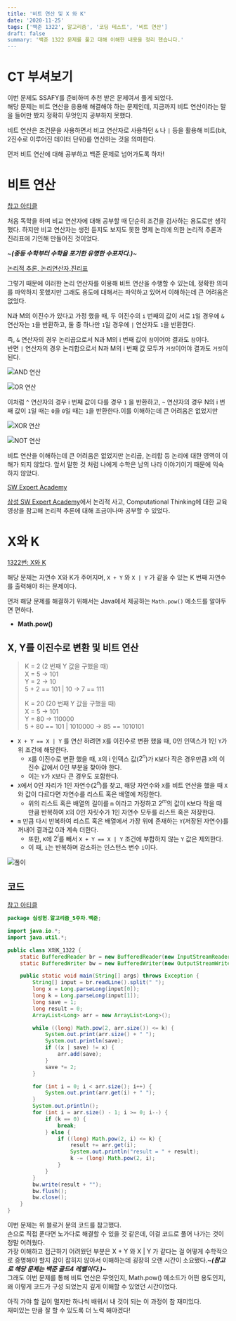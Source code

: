 ```yaml
---
title: '비트 연산 및 X 와 K'
date: '2020-11-25'
tags: ['백준 1322', 알고리즘', '코딩 테스트', '비트 연산']
draft: false
summary: '백준 1322 문제를 풀고 대해 이해한 내용을 정리 했습니다.'
---
```


# CT 부셔보기

이번 문제도 SSAFY를 준비하며 추천 받은 문제여서 풀게 되었다.  
해당 문제는 비트 연산을 응용해 해결해야 하는 문제인데, 지금까지 비트 연산이라는 말을 들어만 봤지 정확히 무엇인지 공부하지 못했다.

비트 연산은 조건문을 사용하면서 비교 연산자로 사용하던 `&` 나 `|` 등을 활용해 비트(bit, 2진수로 이루어진 데이터 단위)를 연산하는 것을 의미한다.

먼저 비트 연산에 대해 공부하고 백준 문제로 넘어가도록 하자!

# 비트 연산

[참고 아티클](http://www.tcpschool.com/c/c_operator_bitwise)

처음 독학을 하며 비교 연산자에 대해 공부할 때 단순히 조건을 검사하는 용도로만 생각했다. 하지만 비교 연산자는 생전 듣지도 보지도 못한 명제 논리에 의한 논리적 추론과 진리표에 기인해 만들어진 것이었다.

~**_(중등 수학부터 수학을 포기한 유명한 수포자다.)_**~

[논리적 추론, 논리연산자,진리표](https://luv-n-interest.tistory.com/345)

그렇기 때문에 이러한 논리 연산자를 이용해 비트 연산을 수행할 수 있는데, 정확한 의미를 파악하지 못했지만 그래도 용도에 대해서는 파악하고 있어서 이해하는데 큰 어려움은 없었다.

N과 M의 이진수가 있다고 가정 했을 때, 두 이진수의 `i` 번째의 값이 서로 `1`일 경우에 `&` 연산자는 `1`을 반환하고, 둘 중 하나만 `1`일 경우에 `|` 연산자도 `1`을 반환한다.

즉, `&` 연산자의 경우 논리곱으로서 N과 M의 i 번째 값이 `참`이어야 결과도 `참`이다.  
반면 `|` 연산자의 경우 논리합으로서 N과 M의 i 번째 값 모두가 `거짓`이어야 결과도 `거짓`이 된다.

![AND 연산](https://img1.daumcdn.net/thumb/R1280x0/?scode=mtistory2&fname=https%3A%2F%2Fblog.kakaocdn.net%2Fdn%2Fbb0tWv%2FbtqOdbzjGJK%2FYhLhiiNPqWuGoOaKxX8nok%2Fimg.png)

![OR 연산](https://img1.daumcdn.net/thumb/R1280x0/?scode=mtistory2&fname=https%3A%2F%2Fblog.kakaocdn.net%2Fdn%2FbWohhc%2FbtqN8YgDBvq%2FcW3ljzcpw4WUKJYBobUHqK%2Fimg.png)

이처럼 `^` 연산자의 경우 i 번째 값이 다를 경우 `1` 을 반환하고, `~` 연산자의 경우 N의 i 번째 값이 `1`일 때는 `0`을 `0`일 때는 `1`을 반환한다.이를 이해하는데 큰 어려움은 없었지만

![XOR 연산](https://img1.daumcdn.net/thumb/R1280x0/?scode=mtistory2&fname=https%3A%2F%2Fblog.kakaocdn.net%2Fdn%2Fcmg9lI%2FbtqOeBK3W7U%2FLeTziAtRnv1Shh8R5HR6Zk%2Fimg.png)

![NOT 연산](https://img1.daumcdn.net/thumb/R1280x0/?scode=mtistory2&fname=https%3A%2F%2Fblog.kakaocdn.net%2Fdn%2Fbv77N3%2FbtqN8f31c0Z%2FSQw3jKZLKQlRfKCtVMAPw0%2Fimg.png)

비트 연산을 이해하는데 큰 어려움은 없었지만 논리곱, 논리합 등 논리에 대한 영역이 이해가 되지 않았다. 앞서 말한 것 처럼 나에게 수학은 남의 나라 이야기이기 때문에 익숙하지 않았다.

[SW Expert Academy](https://swexpertacademy.com/main/learn/course/subjectList.do?courseId=AVuPCwCKAAPw5UW6)

[삼성 SW Expert Academy](https://swexpertacademy.com/main/learn/course/subjectList.do?courseId=AVuPCwCKAAPw5UW6)에서 논리적 사고, Computational Thinking에 대한 교육 영상을 참고해 논리적 추론에 대해 조금이나마 공부할 수 있었다.

# X와 K

[1322번: X와 K](https://www.acmicpc.net/problem/1322)

해당 문제는 자연수 X와 K가 주어지며, `X + Y` 와 `X | Y` 가 같을 수 있는 K 번째 자연수를 출력해야 하는 문제이다.

먼저 해당 문제를 해결하기 위해서는 Java에서 제공하는 `Math.pow()` 메소드를 알아두면 편하다.

- **Math.pow()**

## X, Y를 이진수로 변환 및 비트 연산

> K = 2 (2 번째 Y 값을 구했을 때)  
> X = 5 → 101  
> Y = 2 → 10  
> 5 + 2 == 101 | 10 → 7 == 111
>
> K = 20 (20 번째 Y 값을 구했을 때)  
> X = 5 → 101  
> Y = 80 → 110000  
> 5 + 80 == 101 | 1010000 → 85 == 1010101

- `X + Y == X | Y` 를 연산 하려면 `X`를 이진수로 변환 했을 때, 0인 인덱스가 1인 `Y`가 위 조건에 해당한다.
  - `X`를 이진수로 변환 했을 때, `X`의 i 인덱스 값($2^n$)가 `K`보다 작은 경우만큼 `X`의 이진수 값에서 0인 부분을 찾아야 한다.
  - 이는 `Y`가 `X`보다 큰 경우도 포함한다.
- `X`에서 0인 자리가 1인 자연수($2^n$)를 찾고, 해당 자연수와 `X`를 비트 연산을 했을 때 `X`와 값이 다르다면 자연수를 리스트 혹은 배열에 저장한다.
  - 위의 리스트 혹은 배열의 길이를 `m` 이라고 가정하고 $2^m$의 값이 `K`보다 작을 때 만큼 반복하여 `X`의 0인 자릿수가 1인 자연수 모두를 리스트 혹은 저장한다.
- `m` 만큼 다시 반복하여 리스트 혹은 배열에서 가장 위에 존재하는 `Y`(저장된 자연수)를 꺼내어 결과값 0과 계속 더한다.
  - 또한, `K`에 $2^i$를 빼서 `X + Y == X | Y` 조건에 부합하지 않는 `Y` 값은 제외한다.
  - 이 때, `i`는 반복하며 감소하는 인스턴스 변수 `i`이다.

![풀이](https://img1.daumcdn.net/thumb/R1280x0/?scode=mtistory2&fname=https%3A%2F%2Fblog.kakaocdn.net%2Fdn%2FbKR697%2FbtqN8YOvmsP%2FlfCFWKkxpvqOe4OUt4vgs0%2Fimg.png)

## 코드

[참고 아티클](https://algwang.tistory.com/58)

```java
package 심성헌.알고리즘_5주차.백준;

import java.io.*;
import java.util.*;

public class X와K_1322 {
    static BufferedReader br = new BufferedReader(new InputStreamReader(System.in));
    static BufferedWriter bw = new BufferedWriter(new OutputStreamWriter(System.out));

    public static void main(String[] args) throws Exception {
        String[] input = br.readLine().split(" ");
        long x = Long.parseLong(input[0]);
        long k = Long.parseLong(input[1]);
        long save = 1;
        long result = 0;
        ArrayList<Long> arr = new ArrayList<Long>();

        while ((long) Math.pow(2, arr.size()) <= k) {
            System.out.print(arr.size() + " ");
            System.out.println(save);
            if ((x | save) != x) {
                arr.add(save);
            }
            save *= 2;
        }

        for (int i = 0; i < arr.size(); i++) {
            System.out.print(arr.get(i) + " ");
        }
        System.out.println();
        for (int i = arr.size() - 1; i >= 0; i--) {
            if (k == 0) {
                break;
            } else {
                if ((long) Math.pow(2, i) <= k) {
                    result += arr.get(i);
                    System.out.println("result = " + result);
                    k -= (long) Math.pow(2, i);
                }
            }
        }
        bw.write(result + "");
        bw.flush();
        bw.close();
    }
}
```

이번 문제는 위 블로거 분의 코드를 참고했다.  
손으로 직접 푼다면 노가다로 해결할 수 있을 것 같은데, 이걸 코드로 풀어 나가는 것이 정말 어려웠다.  
가장 이해하고 접근하기 어려웠던 부분은 X + Y 와 X | Y 가 같다는 걸 어떻게 수학적으로 증명해야 할지 감이 잡히지 않아서 이해하는데 굉장히 오랜 시간이 소요됐다.**_~(참고로 해당 문제는 백준 골드4 레벨이다.)~_**  
그래도 이번 문제를 통해 비트 연산은 무엇인지, Math.pow() 메소드가 어떤 용도인지, 왜 이렇게 코드가 구성 되었는지 깊게 이해할 수 있었던 시간이었다.

아직 가야 할 길이 멀지만 하나씩 배워서 내 것이 되는 이 과정이 참 재미있다.  
재미있는 만큼 잘 할 수 있도록 더 노력 해야겠다!
